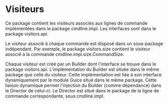# Visiteurs

Ce package contient les visiteurs associés aux lignes de commande implémentées dans le package
cmdline.impl. Les interfaces sont dans le package visitors.api.

Le visiteur associé à chaque commande est disposé dans un sous-package indépendant.
Par exemple, le package visitors.size contient le visiteur associé à la commande cmdline.impl.size.CommandSize.

Chaque visiteur est créé par un Builder dont l'interface se trouve dans le package visitors.api.
L'implémentation du Builder est située dans le même package que celle du visiteur.
Cette implémentation est liée à son interface dynamiquement par le module Guice situé dans le même package.
Cette liaison dynamique permet l'injection du Builder (comme dépendance) dans le Director de celui-ci.
Le Director est situé dans le package de la ligne de commande correspondante, sous cmdline.impl.
  